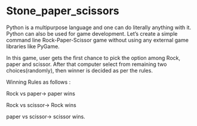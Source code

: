 # Stone_paper_scissors
Python is a multipurpose language and one can do literally anything with it. Python can also be used for game development. Let’s create a simple command line Rock-Paper-Scissor game without using any external game libraries like PyGame.

In this game, user gets the first chance to pick the option among Rock, paper and scissor. After that computer select from remaining two choices(randomly), then winner is decided as per the rules.

Winning Rules as follows :

Rock vs paper-> paper wins

Rock vs scissor-> Rock wins

paper vs scissor-> scissor wins.
